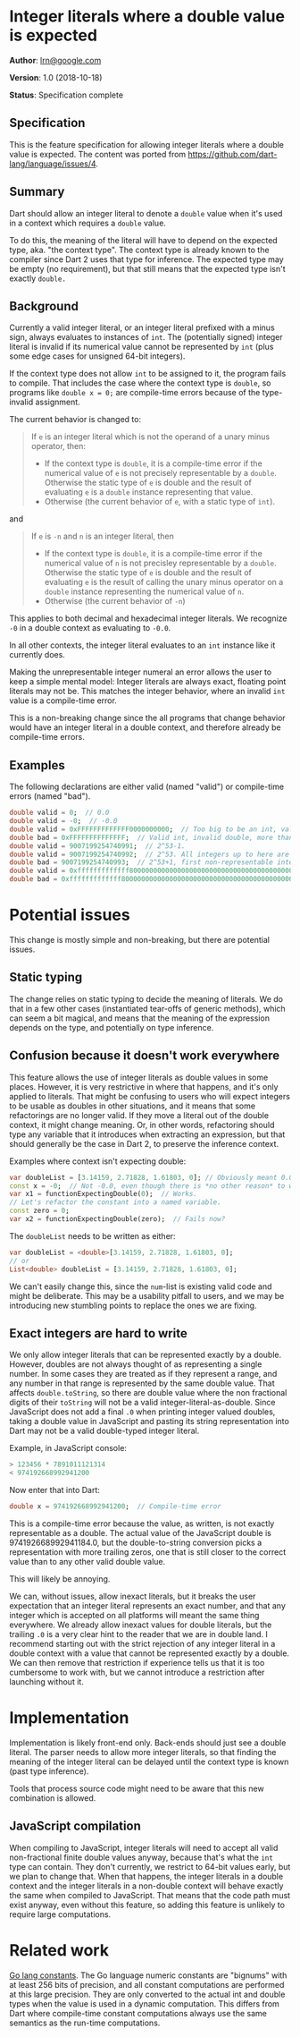 # Integer literals where a double value is expected

**Author**: [lrn@google.com](mailto:lrn@google.com)

**Version**: 1.0 (2018-10-18)

**Status**: Specification complete

## Specification

This is the feature specification for allowing integer literals where a double value is expected. The content was ported from https://github.com/dart-lang/language/issues/4.

## Summary

Dart should allow an integer literal to denote a `double` value when it's used in a context which requires a `double` value.

To do this, the meaning of the literal will have to depend on the expected type, aka. "the context type". The context type is already known to the compiler since Dart 2 uses that type for inference. The expected type may be empty (no requirement), but that still means that the expected type isn't exactly `double.`

## Background

Currently a valid integer literal, or an integer literal prefixed with a minus sign, always evaluates to instances of `int`. The (potentially signed) integer literal is invalid if its numerical value cannot be represented by `int` (plus some edge cases for unsigned 64-bit integers).

If the context type does not allow `int` to be assigned to it, the program fails to compile. That includes the case where the context type is `double`, so programs like `double x = 0;` are compile-time errors because of the type-invalid assignment.

The current behavior is changed to:

> If `e` is an integer literal which is not the operand of a unary minus operator, then:
> * If the context type is `double`, it is a compile-time error if the numerical value of `e` is not precisely representable by a `double`. Otherwise the static type of `e` is double and the result of evaluating `e` is a `double` instance representing that value.
> * Otherwise (the current behavior of `e`, with a static type of `int`).

and 

> If `e` is `-n` and `n` is an integer literal, then
> * If the context type is `double`, it is a compile-time error if the numerical value of `n` is not precisley representable by a `double`. Otherwise the static type of `e` is double and the result of evaluating `e` is the result of calling the unary minus operator on a `double` instance representing the numerical value of `n`.
> * Otherwise (the current behavior of `-n`)

This applies to both decimal and hexadecimal integer literals. 
We recognize `-0` in a double context as evaluating to `-0.0`.

In all other contexts, the integer literal evaluates to an `int` instance like it currently does.

Making the unrepresentable integer numeral an error allows the user to keep a simple mental model: Integer literals are always exact, floating point literals may not be. This matches the integer behavior, where an invalid `int` value is a compile-time error.

This is a non-breaking change since the all programs that change behavior would have an integer literal in a double context, and therefore already be compile-time errors.

Examples
-----

The following declarations are either valid (named "valid") or compile-time errors (named "bad").

```dart
double valid = 0;  // 0.0
double valid = -0;  // -0.0
double valid = 0xFFFFFFFFFFFFF0000000000;  // Too big to be an int, valid as a double.
double bad = 0xFFFFFFFFFFFFFF;  // Valid int, invalid double, more than 53 significant bits.
double valid = 9007199254740991;  // 2^53-1.
double valid = 9007199254740992;  // 2^53. All integers up to here are representable.
double bad = 9007199254740993;  // 2^53+1, first non-representable integer.
double valid = 0xfffffffffffff800000000000000000000000000000000000000000000000000000000000000000000000000000000000000000000000000000000000000000000000000000000000000000000000000000000000000000000000000000000000000000000000000000000000000000000000000000000000000000000000000;  // Max finite double, largest allowed literal.
double bad = 0xfffffffffffff8000000000000000000000000000000000000000000000000000000000000000000000000000000000000000000000000000000000000000000000000000000000000000000000000000000000000000000000000000000000000000000000000000000000000000000000000000000000000000000000000000;  // Too large (one more 0 than above, would be Infinity if double).
```

Potential issues
===
This change is mostly simple and non-breaking, but there are potential issues.

Static typing 
---
The change relies on static typing to decide the meaning of literals. We do that in a few other cases (instantiated tear-offs of generic methods), which can seem a bit magical, and means that the meaning of the expression depends on the type, and potentially on type inference. 

Confusion because it doesn't work everywhere
---
This feature allows the use of integer literals as double values in some places. However, it is very restrictive in where that happens, and it's only applied to literals. That might be confusing to users who will expect integers to be usable as doubles in other situations, and it means that some refactorings are no longer valid. If they move a literal out of the double context, it might change meaning. Or, in other words, refactoring should type any variable that it introduces when extracting an expression, but that should generally be the case in Dart 2, to preserve the inference context.

Examples where context isn't expecting double:
```dart
var doubleList = [3.14159, 2.71828, 1.61803, 0]; // Obviously meant 0.0!
const x = -0;  // Not -0.0, even though there is *no other reason* to write it.
var x1 = functionExpectingDouble(0);  // Works. 
// Let's refactor the constant into a named variable.
const zero = 0;
var x2 = functionExpectingDouble(zero);  // Fails now?
```

The `doubleList` needs to be written as either:
```dart
var doubleList = <double>[3.14159, 2.71828, 1.61803, 0];
// or 
List<double> doubleList = [3.14159, 2.71828, 1.61803, 0];
```
We can't easily change this, since the `num`-list is existing valid code and might be deliberate.
This may be a usability pitfall to users, and we may be introducing new stumbling points to replace the ones we are fixing.

Exact integers are hard to write
---
We only allow integer literals that can be represented exactly by a double.
However, doubles are not always thought of as representing a single number. In some cases they are treated as if they represent a range, and any number in that range is represented by the same double value.
That affects `double.toString`, so there are double value where the non fractional digits of their `toString` will not be a valid integer-literal-as-double. Since JavaScript does not add a final `.0` when printing integer valued doubles, taking a double value in JavaScript and pasting its string representation into Dart may not be a valid double-typed integer literal.

Example, in JavaScript console:
```javascript
> 123456 * 7891011121314
< 974192668992941200
```
Now enter that into Dart:
```dart
double x = 974192668992941200;  // Compile-time error
```
This is a compile-time error because the value, as written, is not exactly representable as a double. The actual value of the JavaScript double is 974192668992941184.0, but the double-to-string conversion picks a representation with more trailing zeros, one that is still closer to the correct value than to any other valid double value.

This will likely be annoying. 

We can, without issues, allow inexact literals, but it breaks the user expectation that an integer literal represents an exact number, and that any integer which is accepted on all platforms will meant the same thing everywhere. We already allow inexact values for double literals, but the trailing `.0` is a very clear hint to the reader that we are in double land.
I recommend starting out with the strict rejection of any integer literal in a double context with a value that cannot be represented exactly by a double. We can then remove that restriction if experience tells us that it is too cumbersome to work with, but we cannot introduce a restriction after launching without it.


Implementation
===
Implementation is likely front-end only. Back-ends should just see a double literal.
The parser needs to allow more integer literals, so that finding the meaning of the integer literal can be delayed until the context type is known (past type inference).

Tools that process source code might need to be aware that this new combination is allowed.

JavaScript compilation
---
When compiling to JavaScript, integer literals will need to accept all valid non-fractional finite double values anyway, because that's what the `int` type can contain. They don't currently, we restrict to 64-bit values early, but we plan to change that. When that happens, the integer literals in a double context and the integer literals in a non-double context will behave exactly the same when compiled to JavaScript. That means that the code path must exist anyway, even without this feature, so adding this feature is unlikely to require large computations.

Related work
===
[Go lang constants](https://golang.org/ref/spec#Constants).
The Go language numeric constants are "bignums" with at least 256 bits of precision, and all constant computations are performed at this large precision. They are only converted to the actual int and double types when the value is used in a dynamic computation. This differs from Dart where compile-time constant computations always use the same semantics as the run-time computations.
